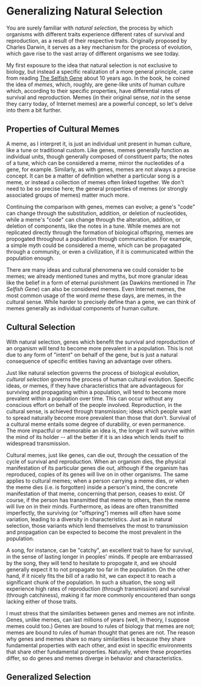 # Generalizing Natural Selection

You are surely familiar with *natural selection*, the process by which organisms with different traits experience different rates of survival and reproduction, as a result of their respective traits. Originally proposed by Charles Darwin, it serves as a key mechanism for the process of evolution, which gave rise to the vast array of different organisms we see today.

My first exposure to the idea that natural selection is not exclusive to biology, but instead a specific realization of a more general principle, came from reading [The Selfish Gene](https://en.wikipedia.org/wiki/The_Selfish_Gene) about 10 years ago. In the book, he coined the idea of *memes*, which, roughly, are gene-like units of human culture which, according to their specific properties, have differential rates of survival and reproduction. Memes (in their original sense, *not* in the sense they carry today, of Internet memes) are a powerful concept, so let's delve into them a bit further.

## Properties of Cultural Memes

A meme, as I interpret it, is just an individual unit present in human culture, like a tune or traditional custom. Like genes, memes generally function as individual units, though generally composed of constituent parts; the notes of a tune, which can be considered a meme, mirror the nucleotides of a gene, for example. Similarly, as with genes, memes are not always a precise concept. It can be a matter of definition whether a particular song is a meme, or instead a collection of memes often linked together. We don't need to be so precise here; the general properties of memes (or strongly associated groups of memes) matter much more.

Continuing the comparison with genes, memes can evolve; a gene's "code" can change through the substitution, addition, or deletion of nucleotides, while a meme's "code" can change through the alteration, addition, or deletion of components, like the notes in a tune. While memes are not replicated directly through the formation of biological offspring, memes are propogated throughout a population through communication. For example, a simple myth could be considered a meme, which can be propagated through a community, or even a civilization, if it is communicated within the population enough.

There are many ideas and cultural phenomena we could consider to be memes; we already mentioned tunes and myths, but more granular ideas like the belief in a form of eternal punishment (as Dawkins mentioned in *The Selfish Gene*) can also be considered memes. Even Internet memes, the most common usage of the word *meme* these days, are memes, in the cultural sense. While harder to precisely define than a gene, we can think of memes generally as individual components of human culture.

## Cultural Selection

With natural selection, genes which benefit the survival and reproduction of an organism will tend to become more prevalent in a population. This is not due to any form of "intent" on behalf of the gene, but is just a natural consequence of specific entities having an advantage over others. 

Just like natural selection governs the process of biological evolution, *cultural selection* governs the process of human cultural evolution. Specific ideas, or memes, if they have characteristics that are advantageous for surviving and propagating within a population, will tend to become more prevalent within a population over time. This can occur without any conscious effort on behalf of the people involved. Reproduction, in the cultural sense, is achieved through transmission; ideas which people want to spread naturally become more prevalent than those that don't. Survival of a cultural meme entails some degree of durability, or even permanence. The more impactful or memorable an idea is, the longer it will survive within the mind of its holder -- all the better if it is an idea which lends itself to widespread transmission.

Cultural memes, just like genes, can die out, through the cessation of the cycle of survival and reproduction. When an organism dies, the physical manifestation of its particular genes die out, although if the organism has reproduced, copies of its genes will live on in other organisms. The same applies to cultural memes; when a person carrying a meme dies, or when the meme dies (i.e. is forgotten) inside a person's mind, the concrete manifestation of that meme, concerning that person, ceases to exist. Of course, if the person has transmitted that meme to others, then the meme will live on in their minds. Furthermore, as ideas are often transmitted imperfectly, the surviving (or "offspring") memes will often have some variation, leading to a diversity in characteristics. Just as in natural selection, those variants which lend themselves the most to transmission and propagation can be expected to become the most prevalent in the population.

A song, for instance, can be "catchy", an excellent trait to have for survival, in the sense of lasting longer in peoples' minds. If people are embarrassed by the song, they will tend to hesitate to propogate it, and we should generally expect it to not propagate too far in the population. On the other hand, if it nicely fits the bill of a radio hit, we can expect it to reach a significant chunk of the population. In such a situation, the song will experience high rates of reproduction (through transmission) and survival (through catchiness), making it far more commonly encountered than songs lacking either of those traits.

I must stress that the similarities between genes and memes are not infinite. Genes, unlike memes, can last millions of years (well, in theory, I suppose memes could too.) Genes are bound to rules of biology that memes are not; memes are bound to rules of human thought that genes are not. The reason why genes and memes share so many similarities is because they share fundamental properties with each other, and exist in specific environments that share other fundamental properties. Naturally, where these properties differ, so do genes and memes diverge in behavior and characteristics.

## Generalized Selection

